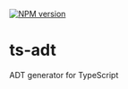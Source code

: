 [![NPM version](https://img.shields.io/npm/v/@sjanota/ts-adt.svg)](https://www.npmjs.com/package/@sjanota/ts-adt)

# ts-adt

ADT generator for TypeScript
